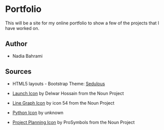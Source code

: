 # Portfolio

This will be a site for my online portfolio to show a few of the projects that I have worked on. 

## Author
- Nadia Bahrami


## Sources

- HTML5 layouts - Bootstrap Theme: [Sedulous](https://www.bootstrapzero.com/bootstrap-template/sedulous)

- [Launch Icon](https://thenounproject.com/term/launch/601940/) by Delwar Hossain from the Noun Project

- [Line Graph Icon](https://thenounproject.com/term/line-graph/185486/) by icon 54 from the Noun Project

- [Python Icon](http://uxrepo.com/static/icon-sets/windows/svg/language-python.svg) by unknown

- [Project Planning Icon](https://thenounproject.com/term/project-planning/527965/) by ProSymbols from the Noun Project

